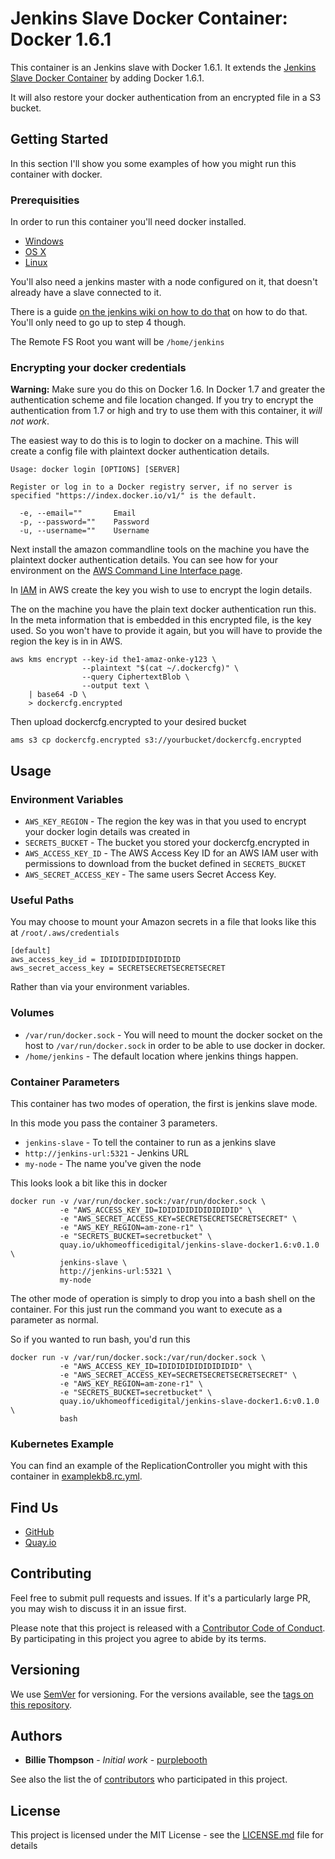 # Jenkins Slave Docker Container: Docker 1.6.1

This container is an Jenkins slave with Docker 1.6.1. It extends the 
[Jenkins Slave Docker Container][1] by adding Docker 1.6.1.

It will also restore your docker authentication from an encrypted file in a S3 bucket.

[1]: https://github.com/UKHomeOffice/docker-jenkins-slave "Jenkins Slave Docker Container"

## Getting Started

In this section I'll show you some examples of how you might run this container with docker.

### Prerequisities

In order to run this container you'll need docker installed.

* [Windows](https://docs.docker.com/windows/started)
* [OS X](https://docs.docker.com/mac/started/)
* [Linux](https://docs.docker.com/linux/started/)

You'll also need a jenkins master with a node configured on it, that doesn't already have a slave 
connected to it.

There is a guide [on the jenkins wiki on how to do that][2] on how to do that. You'll only need to 
go up to step 4 though.

The Remote FS Root you want will be `/home/jenkins`

[2]: https://wiki.jenkins-ci.org/display/JENKINS/Step+by+step+guide+to+set+up+master+and+slave+machines "Step by step guide to set up master and slave machines"

### Encrypting your docker credentials

**Warning:** Make sure you do this on Docker 1.6. In Docker 1.7 and greater the authentication scheme
and file location changed. If you try to encrypt the authentication from 1.7 or high and try to use 
them with this container, it *will not work*.

The easiest way to do this is to login to docker on a machine. This will create a config file with
plaintext docker authentication details.

```
Usage: docker login [OPTIONS] [SERVER]

Register or log in to a Docker registry server, if no server is
specified "https://index.docker.io/v1/" is the default.

  -e, --email=""       Email
  -p, --password=""    Password
  -u, --username=""    Username
```

Next install the amazon commandline tools on the machine you have the plaintext docker 
authentication details. You can see how for your environment on the 
[AWS Command Line Interface page](https://aws.amazon.com/cli/).

In [IAM](https://aws.amazon.com/iam/) in AWS create the key you wish to use to encrypt the login 
details.

The on the machine you have the plain text docker authentication run this. In the meta information 
that is embedded in this encrypted file, is the key used. So you won't have to provide it again, but
you will have to provide the region the key is in in AWS.

```shell
aws kms encrypt --key-id the1-amaz-onke-y123 \
                --plaintext "$(cat ~/.dockercfg)" \
                --query CiphertextBlob \
                --output text \
    | base64 -D \ 
    > dockercfg.encrypted
```

Then upload dockercfg.encrypted to your desired bucket

```shell
ams s3 cp dockercfg.encrypted s3://yourbucket/dockercfg.encrypted
```

## Usage

### Environment Variables

* `AWS_KEY_REGION` - The region the key was in that you used to encrypt your docker login details 
  was created in
* `SECRETS_BUCKET` - The bucket you stored your dockercfg.encrypted in
* `AWS_ACCESS_KEY_ID` - The AWS Access Key ID for an AWS IAM user with permissions to download from 
  the bucket defined in `SECRETS_BUCKET`
* `AWS_SECRET_ACCESS_KEY` - The same users Secret Access Key.

### Useful Paths

You may choose to mount your Amazon secrets in a file that looks like this at 
`/root/.aws/credentials` 

```
[default]
aws_access_key_id = IDIDIDIDIDIDIDIDID
aws_secret_access_key = SECRETSECRETSECRETSECRET
```

Rather than via your environment variables.

### Volumes

* `/var/run/docker.sock` - You will need to mount the docker socket on the host to `/var/run/docker.sock` in order to be 
  able to use docker in docker.
* `/home/jenkins` - The default location where jenkins things happen.

### Container Parameters

This container has two modes of operation, the first is jenkins slave mode.

In this mode you pass the container 3 parameters.

* `jenkins-slave` - To tell the container to run as a jenkins slave
* `http://jenkins-url:5321` - Jenkins URL
* `my-node` - The name you've given the node

This looks look a bit like this in docker

```shell
docker run -v /var/run/docker.sock:/var/run/docker.sock \
           -e "AWS_ACCESS_KEY_ID=IDIDIDIDIDIDIDIDID" \
           -e "AWS_SECRET_ACCESS_KEY=SECRETSECRETSECRETSECRET" \
           -e "AWS_KEY_REGION=am-zone-r1" \
           -e "SECRETS_BUCKET=secretbucket" \
           quay.io/ukhomeofficedigital/jenkins-slave-docker1.6:v0.1.0 \
           jenkins-slave \
           http://jenkins-url:5321 \
           my-node
```

The other mode of operation is simply to drop you into a bash shell on the container. For this just
run the command you want to execute as a parameter as normal. 

So if you wanted to run bash, you'd run this 

```shell
docker run -v /var/run/docker.sock:/var/run/docker.sock \
           -e "AWS_ACCESS_KEY_ID=IDIDIDIDIDIDIDIDID" \
           -e "AWS_SECRET_ACCESS_KEY=SECRETSECRETSECRETSECRET" \
           -e "AWS_KEY_REGION=am-zone-r1" \
           -e "SECRETS_BUCKET=secretbucket" \
           quay.io/ukhomeofficedigital/jenkins-slave-docker1.6:v0.1.0 \
           bash
```

### Kubernetes Example

You can find an example of the ReplicationController you might with this container in 
[examplekb8.rc.yml][3].

[3]: examplekb8.rc.yml "Kubernetes Replication Controller Example"
  
## Find Us

* [GitHub](https://github.com/UKHomeOffice/docker-jenkins-slave-docker1.6)
* [Quay.io](https://quay.io/repository/ukhomeofficedigital/jenkins-slave-docker1.6)

## Contributing

Feel free to submit pull requests and issues. If it's a particularly large PR, you may wish to 
discuss it in an issue first.

Please note that this project is released with a [Contributor Code of Conduct][4]. By participating 
in this project you agree to abide by its terms.

[4]: code_of_conduct.md "Contributor Code of Conduct"

## Versioning

We use [SemVer][5] for versioning. For the versions available, see the [tags on this repository][6].

[5]: http://semver.org/ "Semantic Versioning 2.0.0"
[6]: https://github.com/UKHomeOffice/docker-jenkins-slave-docker1.6/tags

## Authors

* **Billie Thompson** - *Initial work* - [purplebooth](https://github.com/purplebooth)

See also the list the of [contributors][7] who participated in this project.

[7]: https://github.com/UKHomeOffice/docker-jenkins-slave-docker1.6/graphs/contributors

## License

This project is licensed under the MIT License - see the [LICENSE.md][8] file for details

[8]: LICENSE.md "The MIT License (MIT)"
